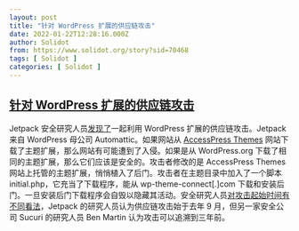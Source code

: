 ```yaml
---
layout: post
title: "针对 WordPress 扩展的供应链攻击"
date: 2022-01-22T12:28:16.000Z
author: Solidot
from: https://www.solidot.org/story?sid=70468
tags: [ Solidot ]
categories: [ Solidot ]
---
```

<!--1642854496000-->
[针对 WordPress 扩展的供应链攻击](https://www.solidot.org/story?sid=70468)
------

<div>
Jetpack 安全研究人员<a href="https://jetpack.com/2022/01/18/backdoor-found-in-themes-and-plugins-from-accesspress-themes/">发现了</a>一起利用 WordPress 扩展的供应链攻击。Jetpack 来自  WordPress 母公司 Automattic。如果网站从 <a href="https://accesspressthemes.com/about-us/">AccessPress Themes</a> 网站下载了主题扩展，那么网站有可能遭到了入侵。如果是从 WordPress.org 下载了相同的主题扩展，那么它们应该是安全的。攻击者修改的是 AccessPress Themes 网站上托管的主题扩展，悄悄植入了后门。攻击者在主题目录中加入了一个脚本 initial.php，它充当了下载程序，能从 wp-theme-connect[.]com  下载和安装后门。一旦安装后门下载程序会自毁以隐藏其活动。安全研究人员<a href="https://arstechnica.com/information-technology/2022/01/supply-chain-attack-used-legitimate-wordpress-add-ons-to-backdoor-sites/">对攻击起始时间有不同看法</a>，Jetpack 的研究人员认为供应链攻击始于去年 9 月，但另一家安全公司 Sucuri 的研究人员 Ben Martin 认为攻击可以追溯到三年前。
</div>
